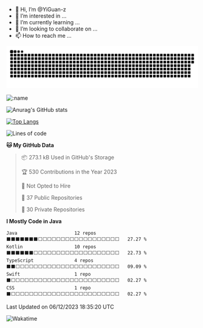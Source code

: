 - 👋 Hi, I’m @YiGuan-z
- 👀 I’m interested in ...
- 🌱 I’m currently learning ...
- 💞️ I’m looking to collaborate on ...
- 📫 How to reach me ...

<picture>
  <source media="(prefers-color-scheme: dark)" srcset="https://raw.githubusercontent.com/YiGuan-z/YiGuan-z/output/github-contribution-grid-snake-dark.svg"/>
  <source media="(prefers-color-scheme: light)" srcset="https://raw.githubusercontent.com/YiGuan-z/YiGuan-z/output/github-contribution-grid-snake.svg"/>
  <img alt="github-snake" src="https://raw.githubusercontent.com/YiGuan-z/YiGuan-z/output/github-contribution-grid-snake.svg"/>
</picture>



![:name](https://count.getloli.com/get/@YiGuan-z)

![Anurag's GitHub stats](https://readme-status.chengcy.top/api?username=YiGuan-z&locale=cn)

[![Top Langs](https://readme-status.chengcy.top/api/top-langs/?username=YiGuan-z&locale=cn&langs_count=8&exclude_repo=Embedded-Development)](https://github.com/anuraghazra/github-readme-stats)

<!--START_SECTION:waka-->
![Lines of code](https://img.shields.io/badge/From%20Hello%20World%20I%27ve%20Written-3.4%20million%20lines%20of%20code-blue)

**🐱 My GitHub Data** 

> 📦 273.1 kB Used in GitHub's Storage 
 > 
> 🏆 530 Contributions in the Year 2023
 > 
> 🚫 Not Opted to Hire
 > 
> 📜 37 Public Repositories 
 > 
> 🔑 30 Private Repositories 
 > 
**I Mostly Code in Java** 

```text
Java                     12 repos            ⬛⬛⬛⬛⬛⬛⬛⬜⬜⬜⬜⬜⬜⬜⬜⬜⬜⬜⬜⬜⬜⬜⬜⬜⬜   27.27 % 
Kotlin                   10 repos            ⬛⬛⬛⬛⬛⬛⬜⬜⬜⬜⬜⬜⬜⬜⬜⬜⬜⬜⬜⬜⬜⬜⬜⬜⬜   22.73 % 
TypeScript               4 repos             ⬛⬛⬜⬜⬜⬜⬜⬜⬜⬜⬜⬜⬜⬜⬜⬜⬜⬜⬜⬜⬜⬜⬜⬜⬜   09.09 % 
Swift                    1 repo              ⬛⬜⬜⬜⬜⬜⬜⬜⬜⬜⬜⬜⬜⬜⬜⬜⬜⬜⬜⬜⬜⬜⬜⬜⬜   02.27 % 
CSS                      1 repo              ⬛⬜⬜⬜⬜⬜⬜⬜⬜⬜⬜⬜⬜⬜⬜⬜⬜⬜⬜⬜⬜⬜⬜⬜⬜   02.27 % 
```




 Last Updated on 06/12/2023 18:35:20 UTC
<!--END_SECTION:waka-->

<picture>
  <source media="(prefers-color-scheme: dark)" srcset="https://wakatime.com/share/@ff13a94d-7ae5-474e-b633-97cf19bf0421/5d7a28fc-fece-407a-99b7-477f57307334.png"/>
  <source media="(prefers-color-scheme: light)" srcset="https://wakatime.com/share/@ff13a94d-7ae5-474e-b633-97cf19bf0421/b30f12f5-0c11-46e9-b57a-24ac734c2ca4.png"/>
  <img alt="Wakatime" src="https://wakatime.com/share/@ff13a94d-7ae5-474e-b633-97cf19bf0421/ded76f73-f829-4067-a830-406c833d9e51.svg"/>
</picture>


